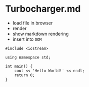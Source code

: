 # Turbocharger.md

- load file in browser
- render
- show markdown rendering
- insert into `DOM`

```
#include <iostream>

using namespace std;

int main() {
    cout << 'Hello World!' << endl;
    return 0;
}
```